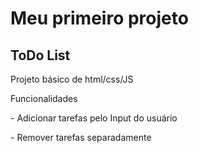 <h1>Meu primeiro projeto</h1>
<h2>ToDo List</h2>
<p>Projeto básico de html/css/JS</p>

<p>Funcionalidades</p>
<p>- Adicionar tarefas pelo Input do usuário</p>
<p>- Remover tarefas separadamente</p>
